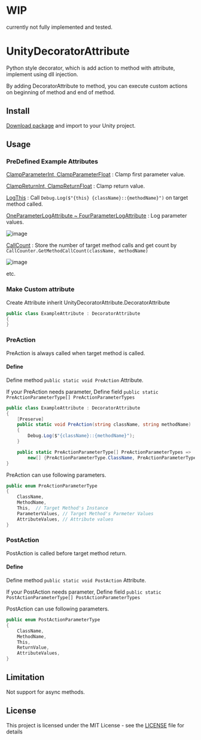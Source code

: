 # WIP

currently not fully implemented and tested.

# UnityDecoratorAttribute

Python style decorator, which is add action to method with attribute, implement using dll injection.

By adding DecoratorAttribute to method, you can execute custom actions on beginning of method and end of method.

## Install

[Download package](https://github.com/kdw9502/UnityDecoratorAttribute/releases) and import to your Unity project.

## Usage

### PreDefined Example Attributes
[ClampParameterInt, ClampParameterFloat](Assets/Plugins/UnityDecoratorAttribute/Examples/ChangeParameter.cs) : Clamp first parameter value.

[ClampReturnInt, ClampReturnFloat](Assets/Plugins/UnityDecoratorAttribute/Examples/ChangeParameter.cs) : Clamp return value.

[LogThis](Assets/Plugins/UnityDecoratorAttribute/Examples/CallLog.cs) : Call `Debug.Log($"{this} {className}::{methodName}")` on target method called.

[OneParameterLogAttribute ~ FourParameterLogAttribute](Assets/Plugins/UnityDecoratorAttribute/Examples/CallLog.cs) : Log parameter values.

![image](https://user-images.githubusercontent.com/21076531/184547089-a75fba5b-e9e7-4131-af9f-54dbcbd0fe51.png)

[CallCount](Assets/Plugins/UnityDecoratorAttribute/Examples/CallCounter.cs) : Store the number of target method calls and get count by `CallCounter.GetMethodCallCount(className, methodName)`

![image](https://user-images.githubusercontent.com/21076531/184547638-25deef6e-2d46-461b-98a7-139ec116c122.png)

etc.

### Make Custom attribute

Create Attribute inherit UnityDecoratorAttribute.DecoratorAttribute
```c#
public class ExampleAttribute : DecoratorAttribute
{
}
```

### PreAction 

PreAction is always called when target method is called.

#### Define

Define method `public static void PreAction` Attribute. 

If your PreAction needs parameter, Define field `public static PreActionParameterType[] PreActionParameterTypes`

```c#
public class ExampleAttribute : DecoratorAttribute
{
    [Preserve]
    public static void PreAction(string className, string methodName)
    {
        Debug.Log($"{className}::{methodName}");
    }

    public static PreActionParameterType[] PreActionParameterTypes => 
        new[] {PreActionParameterType.ClassName, PreActionParameterType.MethodName};
}
```


PreAction can use following parameters.
```c#
public enum PreActionParameterType
{
    ClassName,
    MethodName,
    This,  // Target Method's Instance
    ParameterValues, // Target Method's Parmeter Values
    AttributeValues, // Attribute values
}
```


### PostAction 

PostAction is called before target method return.

#### Define

Define method `public static void PostAction` Attribute. 

If your PostAction needs parameter, Define field `public static PostActionParameterType[] PostActionParameterTypes`

PostAction can use following parameters.
```c#
public enum PostActionParameterType
{
    ClassName,
    MethodName,
    This,
    ReturnValue,
    AttributeValues,
}
```

## Limitation

Not support for async methods.

## License

This project is licensed under the MIT License - see the [LICENSE](LICENSE) file for details
